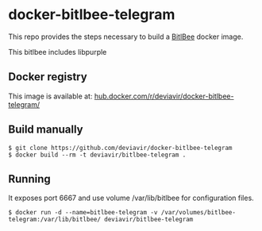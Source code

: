 docker-bitlbee-telegram
==============

This repo provides the steps necessary to build a
[BitlBee](http://www.bitlbee.org/) docker image.

This bitlbee includes libpurple

Docker registry
---------------

This image is available at: [hub.docker.com/r/deviavir/docker-bitlbee-telegram/](https://hub.docker.com/r/deviavir/docker-bitlbee-telegram/)

Build manually
--------------

```
$ git clone https://github.com/deviavir/docker-bitlbee-telegram
$ docker build --rm -t deviavir/bitlbee-telegram .
```

Running
-------

It exposes port 6667 and use volume /var/lib/bitlbee for configuration files.

```
$ docker run -d --name=bitlbee-telegram -v /var/volumes/bitlbee-telegram:/var/lib/bitlbee/ deviavir/bitlbee-telegram
```
